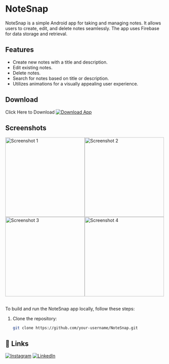 # NoteSnap

NoteSnap is a simple Android app for taking and managing notes. It allows users to create, edit, and delete notes seamlessly. The app uses Firebase for data storage and retrieval.

## Features

- Create new notes with a title and description.
- Edit existing notes.
- Delete notes.
- Search for notes based on title or description.
- Utilizes animations for a visually appealing user experience.

## Download
Click Here to Download
[![Download App](https://img.shields.io/badge/Download-App-blue)](https://github.com/in-deep-dive/NoteSnap/releases/tag/v1.1)
## Screenshots

<div style="display: flex; flex-wrap: wrap;">
    <img src="https://github.com/in-deep-dive/NoteSnap/blob/master/scpl.jpeg" alt="Screenshot 1" width="250">
    <img src="https://github.com/in-deep-dive/NoteSnap/blob/master/login.jpeg" alt="Screenshot 2" width="250">
    <img src="https://github.com/in-deep-dive/NoteSnap/blob/master/main.jpeg" alt="Screenshot 3" width="250">
    <img src="https://github.com/in-deep-dive/NoteSnap/blob/master/revirw.jpeg" alt="Screenshot 4" width="250">
</div>




<!-- Add more screenshots as needed -->


## 
To build and run the NoteSnap app locally, follow these steps:

1. Clone the repository:

   ```bash
   git clone https://github.com/your-username/NoteSnap.git

## 🔗 Links

[![Instagram](https://img.shields.io/badge/Instagram-Profile-orange)](https://www.instagram.com/_aakib__21/)
[![LinkedIn](https://img.shields.io/badge/LinkedIn-Profile-blue)](https://www.linkedin.com/in/mohd-aakib-0546ab272/)

